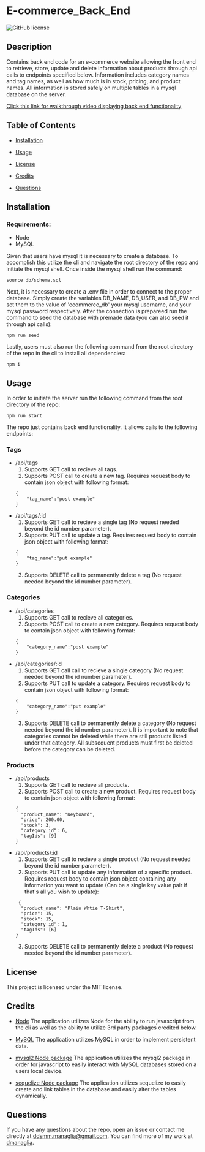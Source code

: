 # E-commerce_Back_End

  ![GitHub license](https://img.shields.io/badge/license-MIT-blue.svg)

  ## Description
  
  Contains back end code for an e-commerce website allowing the front end to retrieve, store, update and delete information about products through api calls to endpoints specified below. Information includes category names and tag names, as well as how much is in stock, pricing, and product names. All information is stored safely on multiple tables in a mysql database on the server. 

  [Click this link for walkthrough video displaying back end functionality](https://drive.google.com/file/d/13dGPVpxy5Pu6jpWC5XpS89ffemWgD9mY/view)
  
  ## Table of Contents
    
  * [Installation](#installation)

  * [Usage](#usage)

  * [License](#license)

  * [Credits](#credits)

  * [Questions](#questions)
  
  ## Installation

  ### Requirements:
  * Node  
  * MySQL

  Given that users have mysql it is necessary to create a database. To accomplish this utilize the cli and navigate the root directory of the repo and initiate the mysql shell. Once inside the mysql shell run the command:

  ```
  source db/schema.sql
  ```

  Next, it is necessary to create a .env file in order to connect to the proper database. Simply create the variables DB_NAME, DB_USER, and DB_PW and set them to the value of 'ecommerce_db' your mysql username, and your mysql password respectively. After the connection is prepareed run the command to seed the database with premade data (you can also seed it through api calls):

  ```
  npm run seed
  ```  

  Lastly, users must also run the following command from the root directory of the repo in the cli to install all dependencies:

  ```
  npm i
  ```
  
  ## Usage
  
  In order to initiate the server run the following command from the root directory of the repo:

  ```
  npm run start
  ```

  The repo just contains back end functionality. It allows calls to the following endpoints:

  ### Tags
  * /api/tags
    1. Supports GET call to recieve all tags.
    2. Supports POST call to create a new tag. Requires request body to contain json object with following format:
    ```
    {
	    "tag_name":"post example"
    }
    ```
  * /api/tags/:id
    1. Supports GET call to recieve a single tag (No request needed beyond the id number parameter).
    2. Supports PUT call to update a tag. Requires request body to contain json object with following format:
    ```
    {
	    "tag_name":"put example"
    }
    ```
    3. Supports DELETE call to permanently delete a tag (No request needed beyond the id number parameter).
  ### Categories
  * /api/categories
    1. Supports GET call to recieve all categories.
    2. Supports POST call to create a new category. Requires request body to contain json object with following format:
    ```
    {
	    "category_name":"post example"
    }
    ```
  * /api/categories/:id
    1. Supports GET call call to recieve a single category (No request needed beyond the id number parameter).
    2. Supports PUT call to update a category. Requires request body to contain json object with following format:
    ```
    {
	    "category_name":"put example"
    }
    ```
    3. Supports DELETE call to permanently delete a category (No request needed beyond the id number parameter). It is important to note that categories cannot be deleted while there are still products listed under that category. All subsequent products must first be deleted before the category can be deleted.
  ### Products
  * /api/products
    1. Supports GET call to recieve all products.
    2. Supports POST call to create a new product. Requires request body to contain json object with following format:
    ```
    {
      "product_name": "Keyboard",
      "price": 200.00,
      "stock": 3,
      "category_id": 6,
      "tagIds": [9]
    }
    ```
  * /api/products/:id
    1. Supports GET call to recieve a single product (No request needed beyond the id number parameter).
    2. Supports PUT call to update any information of a specific product. Requires request body to contain json object containing any information you want to update (Can be a single key value pair if that's all you wish to update):
    ```
     {
      "product_name": "Plain Whtie T-Shirt",
      "price": 15,
      "stock": 15,
      "category_id": 1,
      "tagIds": [6]
    }
    ```
    3. Supports DELETE call to permanently delete a product (No request needed beyond the id number parameter).

  ## License

  This project is licensed under the MIT license.

  ## Credits

  * [Node](https://nodejs.org/en/) The application utilizes Node for the ability to run javascript from the cli as well as the ability to utilize 3rd party packages credited below.

  * [MySQL](https://www.mysql.com/) The application utilizes MySQL in order to implement persistent data.

  * [mysql2 Node package](https://www.npmjs.com/package/mysql2) The application utilizes the mysql2 package in order for javascript to easily interact with MySQL databases stored on a users local device.
 
  * [sequelize Node package](https://www.npmjs.com/package/sequelize) The application utilizes sequelize to easily create and link tables in the database and easily alter the tables dynamically.

  ## Questions

  If you have any questions about the repo, open an issue or contact me directly at ddsmm.managlia@gmail.com. You can find more of my work at [dmanaglia](https://www.github.com/dmanaglia).
  
